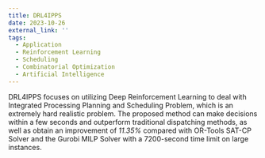 ```yaml
---
title: DRL4IPPS
date: 2023-10-26
external_link: ''
tags:
  - Application
  - Reinforcement Learning
  - Scheduling
  - Combinatorial Optimization
  - Artificial Intelligence
---
```


DRL4IPPS focuses on utilizing Deep Reinforcement Learning to deal with Integrated Processing Planning and Scheduling Problem, which is an extremely hard realistic problem. The proposed method can make decisions within a few seconds and outperform traditional dispatching methods, as well as obtain an improvement of *11.35%* compared with OR-Tools SAT-CP Solver and the Gurobi MILP Solver with a 7200-second time limit on large instances.

<!--more-->